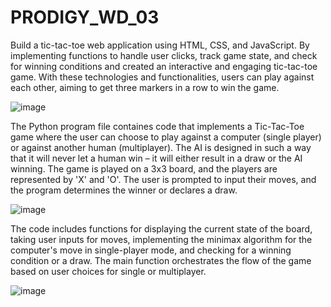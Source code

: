 # PRODIGY_WD_03
Build a tic-tac-toe web application using HTML, CSS, and JavaScript. By implementing functions to handle user clicks, track game state, and check for winning conditions and created an interactive and engaging tic-tac-toe game. With these technologies and functionalities, users can play against each other, aiming to get three markers in a row to win the game.

![image](https://github.com/AvNiVaTs/PRODIGY_WD_03/assets/120127135/20e63aba-65fa-4810-8cb7-0d2dc40a3913)

The Python program file containes code that implements a Tic-Tac-Toe game where the user can choose to play against a computer (single player) or against another human (multiplayer). The AI is designed in such a way that it will never let a human win – it will either result in a draw or the AI winning. The game is played on a 3x3 board, and the players are represented by 'X' and 'O'. The user is prompted to input their moves, and the program determines the winner or declares a draw.

![image](https://github.com/AvNiVaTs/PRODIGY_WD_03/assets/120127135/90ebf84d-45bf-468a-b714-e9867eece1f8)


The code includes functions for displaying the current state of the board, taking user inputs for moves, implementing the minimax algorithm for the computer's move in single-player mode, and checking for a winning condition or a draw. The main function orchestrates the flow of the game based on user choices for single or multiplayer.

![image](https://github.com/AvNiVaTs/PRODIGY_WD_03/assets/120127135/55931b6b-47c8-4386-879f-2be1a716d5da)
